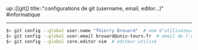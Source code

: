 up::[[git]]
title::"configurations de git (username, email, editor...)"
#informatique

----

```bash
$> git config --global user.name "Thierry Brouard"  # nom d'utilisateur local
$> git config --global user.email brouard@univ-tours.fr  # email de l'utilisateur
$> git config --global core.editor vim  # éditeur utilisé
```
